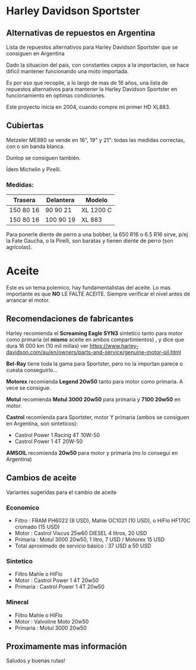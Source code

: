 # Harley Davidson Sportster 
## Alternativas de repuestos en Argentina

Lista de repuestos alternativos para Harley Davidson Sportster que se consiguen en Argentina

Dado la situacion del pais, con constantes cepos a la importacion, se hace dificil mantener funcionando una moto importada.

Es por eso que recopile, a lo largo de mas de 16 años, una lista de repuestos alternativos para mantener la Harley Davidson Sportster en funcionamiento en optimas condiciones.

Este proyecto inicia en 2004, cuando compre mi primer HD XL883.

## Cubiertas

Metzeler ME880 se vende en 16", 19" y 21": todas las medidas correctas, con o sin banda blanca.

Dunlop se consiguen también. 

Ídem Michelin y Pirelli. 

### Medidas:

Trasera | Delantera | Modelo
------------ | -------------  | ---
150 80 16 | 90 90 21 | XL 1200 C
150 80 16 | 100 90 19 | XL 883 



Para ponerle diente de perro a una bobber, la 650 R16 o 6.5 R16 sirve, p/ej la Fate Gaucha, o la Pirelli, son baratas y tienen diente de perro (son agrícolas).

# Aceite

Este es un tema polemico, hay fundamentalistas del aceite. Lo mas importante es que **NO** LE FALTE ACEITE. Siempre verificar el nivel antes de arrancar el motor.

## Recomendaciones de fabricantes

Harley recomienda el **Screaming Eagle SYN3** sintetico tanto para motor como primaria (el **mismo** aceite en ambos compartimientos) , y dice que dura 16 000 km (10 mil millas) ver https://www.harley-davidson.com/au/en/owners/parts-and-service/genuine-motor-oil.html

**Bel-Ray** tiene toda la gama para Sportster, pero no la importan parece o cuesta conseguirlo… 

**Motorex** recomienda **Legend 20w50** tanto para motor como primaria. A vece se consigue.

**Motul** recomienda **Motul 3000 20w50** para primaria y **7100 20w50** en motor.

**Castrol** recomienda para Sportster, motor Y primaria (ambos se consiguen en Argentina, son sinteticos):
* Castrol Power 1 Racing 4T 10W-50
* Castrol Power 1 4T 20W-50

**AMSOIL** recomienda **20w50** para motor  y primaria (no lo consegui en Argentina)

## Cambios de aceite

Variantes sugeridas para el cambio de aceite

### Economico

* Filtro : FRAM PH6022 (8 USD), Mahle OC1021 (10 USD), o HiFlo HF170C cromado (15 USD)
* Motor : Castrol Viscus 25w60 DIESEL 4 litros, 20 USD
* Primaria : Motul 3000 20w50, 1 litro, 7 USD / Motorex 15 USD
* Total aproximado de servicio básico : 37 USD a 50 USD

### Sintetico

* Filtro Mahle o HiFlo
* Motor : Castrol Power 1 4T 20w50
* Primaria : Castrol Power 1 4T 20w50

### Mineral

* Filtro Mahle o HiFlo
* Motor : Valvoline Moto 20w50
* Primaria : Motul 3000 20w50

## Proximamente mas información

Saludos y buenas rutas!
